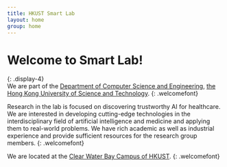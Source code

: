 ```yaml
---
title: HKUST Smart Lab
layout: home
group: home
---
```


# Welcome to Smart Lab!
{: .display-4}
<br>
We are part of the [Department of Computer Science and Engineering](https://cse.hkust.edu.hk/), [the Hong Kong University of Science and Technology](https://hkust.edu.hk/).
{: .welcomefont}

Research in the lab is focused on discovering trustworthy AI for healthcare. We are interested in developing cutting-edge technologies in the interdisciplinary field of artificial intelligence and medicine and applying them to real-world problems. We have rich academic as well as industrial experience and provide sufficient resources for the research group members. 
{: .welcomefont}

We are located at the [Clear Water Bay Campus of HKUST](/contact).
{: .welcomefont}